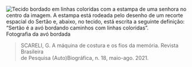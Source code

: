 ![Tecido bordado em linhas coloridas com a estampa de uma senhora no centro da imagem. A estampa está rodeada pelo desenho de um recorte espacial do Sertão e, abaixo, no tecido, está escrita a seguinte definição: “Sertão é a avó bordando caminhos com linhas coloridas”.](assets/601d8af3-2188-4ead-a165-4ea2fde9b32f.jpg)\
Fotografia da avó bordada

> SCARELI, G. A máquina de costura e os fios da memória. Revista Brasileira\
> de Pesquisa (Auto)Biográfica, n. 18, maio-ago. 2021.

